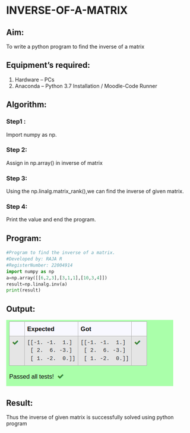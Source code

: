 # INVERSE-OF-A-MATRIX
## Aim:
To write a python program to find the inverse of a matrix
## Equipment’s required:
1. 	Hardware – PCs
2. 	Anaconda – Python 3.7 Installation / Moodle-Code Runner
## Algorithm:
### Step1 :
 Import numpy as np.
### Step 2: 
Assign in np.array() in inverse of matrix
### Step 3: 
Using the np.linalg.matrix_rank(),we can find the inverse of given matrix.
### Step 4: 
Print the value and end the program.
## Program:
```python
#Program to find the inverse of a matrix.
#Developed by: RAJA R
#RegisterNumber: 22004914
import numpy as np
a=np.array([[6,2,3],[3,1,1],[10,3,4]])
result=np.linalg.inv(a)
print(result)
```
## Output:
!['output'](/Screenshot%20from%202023-01-21%2022-31-31.png)
## Result:
Thus the inverse of given matrix is successfully solved using python program

